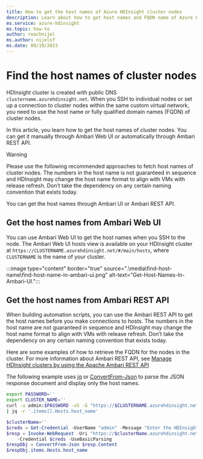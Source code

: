 ```yaml
---
title: How to get the host names of Azure HDInsight cluster nodes
description: Learn about how to get host names and FQDN name of Azure HDInsight cluster nodes.
ms.service: azure-hdinsight
ms.topic: how-to
author: reachnijel
ms.author: nijelsf
ms.date: 09/19/2023
---
```


# Find the host names of cluster nodes

HDInsight cluster is created with public DNS `clustername.azurehdinsight.net`. When you SSH to individual nodes or set up a connection to cluster nodes within the same custom virtual network, you need to use the host name or fully qualified domain names (FQDN) of cluster nodes.

In this article, you learn how to get the host names of cluster nodes. You can get it manually through Ambari Web UI or automatically through Ambari REST API.

> [!WARNING]
> Please use the following recommended approaches to fetch host names of cluster nodes. The numbers in the host name is not guaranteed in sequence and HDInsight may change the host name format to align with VMs with release refresh. Don’t take the dependency on any certain naming convention that exists today.
>

You can get the host names through Ambari UI or Ambari REST API.

## Get the host names from Ambari Web UI
You can use Ambari Web UI to get the host names when you SSH to the node. The Ambari Web UI hosts view is available on your HDInsight cluster at `https://CLUSTERNAME.azurehdinsight.net/#/main/hosts`, where `CLUSTERNAME` is the name of your cluster.

:::image type="content" border="true" source=".\media\find-host-name\find-host-name-in-ambari-ui.png" alt-text="Get-Host-Names-In-Ambari-UI.":::

## Get the host names from Ambari REST API
When building automation scripts,  you can use the Ambari REST API to get the host names before you make connections to hosts. The numbers in the host name are not guaranteed in sequence and HDInsight may change the host name format to align with VMs with release refresh. Don’t take the dependency on any certain naming convention that exists today. 

Here are some examples of how to retrieve the FQDN for the nodes in the cluster. For more information about Ambari REST API, see [Manage HDInsight clusters by using the Apache Ambari REST API](.\hdinsight-hadoop-manage-ambari-rest-api.md)

The following example uses [jq](https://stedolan.github.io/jq/) or [ConvertFrom-Json](/powershell/module/microsoft.powershell.utility/convertfrom-json) to parse the JSON response document and display only the host names.

```bash
export PASSWORD=''
export CLUSTER_NAME=''
curl -u admin:$PASSWORD -sS -G "https://$CLUSTERNAME.azurehdinsight.net/api/v1/clusters/$CLUSTERNAME/hosts" \
| jq -r '.items[].Hosts.host_name'
```  

```powershell
$clusterName=''
$creds = Get-Credential -UserName "admin" -Message "Enter the HDInsight login"
$resp = Invoke-WebRequest -Uri "https://$clusterName.azurehdinsight.net/api/v1/clusters/$clusterName/hosts" `
    -Credential $creds -UseBasicParsing
$respObj = ConvertFrom-Json $resp.Content
$respObj.items.Hosts.host_name
```
